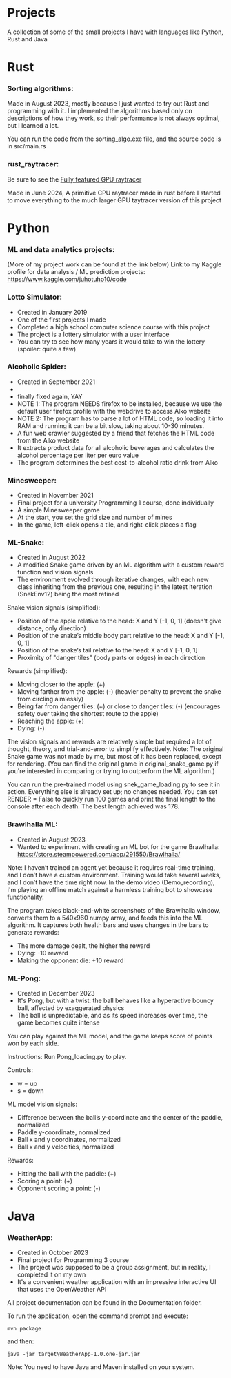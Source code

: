 # Projects
A collection of some of the small projects I have with languages like Python, Rust and Java

# Rust

### Sorting algorithms:

Made in August 2023, mostly because I just wanted to try out Rust and programming with it.
I implemented the algorithms based only on descriptions of how they work, so their performance is not always optimal, but I learned a lot.

You can run the code from the sorting_algo.exe file, and the source code is in src/main.rs

### rust_raytracer:

Be sure to see the [Fully featured GPU raytracer](https://github.com/juhotuho10/rust_GPU_raytracing)

Made in June 2024, A primitive CPU raytracer made in rust before I started to move everything to the much larger GPU taytracer version of this project

# Python

###  ML and data analytics projects:

(More of my project work can be found at the link below) Link to my Kaggle profile for data analysis / ML prediction projects:
https://www.kaggle.com/juhotuho10/code

### Lotto Simulator:

- Created in January 2019
- One of the first projects I made
- Completed a high school computer science course with this project
- The project is a lottery simulator with a user interface
- You can try to see how many years it would take to win the lottery (spoiler: quite a few)

###  Alcoholic Spider:

- Created in September 2021
- 
- finally fixed again, YAY
- NOTE 1: The program NEEDS firefox to be installed, because we use the default user firefox profile with the webdrive to access Alko website
- NOTE 2: The program has to parse a lot of HTML code, so loading it into RAM and running it can be a bit slow, taking about 10-30 minutes.
- A fun web crawler suggested by a friend that fetches the HTML code from the Alko website
- It extracts product data for all alcoholic beverages and calculates the alcohol percentage per liter per euro value
- The program determines the best cost-to-alcohol ratio drink from Alko



###  Minesweeper:

- Created in November 2021
- Final project for a university Programming 1 course, done individually
- A simple Minesweeper game
- At the start, you set the grid size and number of mines
- In the game, left-click opens a tile, and right-click places a flag


###  ML-Snake:

- Created in August 2022
- A modified Snake game driven by an ML algorithm with a custom reward function and vision signals
- The environment evolved through iterative changes, with each new class inheriting from the previous one, resulting in the latest iteration (SnekEnv12) being the most refined

Snake vision signals (simplified):

- Position of the apple relative to the head: X and Y [-1, 0, 1] (doesn't give distance, only direction)
- Position of the snake’s middle body part relative to the head: X and Y [-1, 0, 1]
- Position of the snake’s tail relative to the head: X and Y [-1, 0, 1]
- Proximity of "danger tiles" (body parts or edges) in each direction

Rewards (simplified):

- Moving closer to the apple: (+)
- Moving farther from the apple: (-) (heavier penalty to prevent the snake from circling aimlessly)
- Being far from danger tiles: (+) or close to danger tiles: (-) (encourages safety over taking the shortest route to the apple)
- Reaching the apple: (+)
- Dying: (-)

The vision signals and rewards are relatively simple but required a lot of thought, theory, and trial-and-error to simplify effectively.
Note: The original Snake game was not made by me, but most of it has been replaced, except for rendering. (You can find the original game in original_snake_game.py if you're interested in comparing or trying to outperform the ML algorithm.)

You can run the pre-trained model using snek_game_loading.py to see it in action.
Everything else is already set up; no changes needed.
You can set RENDER = False to quickly run 100 games and print the final length to the console after each death.
The best length achieved was 178.


###  Brawlhalla ML:

- Created in August 2023
- Wanted to experiment with creating an ML bot for the game Brawlhalla: https://store.steampowered.com/app/291550/Brawlhalla/

Note: I haven’t trained an agent yet because it requires real-time training, and I don’t have a custom environment. Training would take several weeks, and I don’t have the time right now.
In the demo video (Demo_recording), I'm playing an offline match against a harmless training bot to showcase functionality.

The program takes black-and-white screenshots of the Brawlhalla window, converts them to a 540x960 numpy array, and feeds this into the ML algorithm.
It captures both health bars and uses changes in the bars to generate rewards:

- The more damage dealt, the higher the reward
- Dying: -10 reward
- Making the opponent die: +10 reward

###  ML-Pong:

- Created in December 2023
- It's Pong, but with a twist: the ball behaves like a hyperactive bouncy ball, affected by exaggerated physics
- The ball is unpredictable, and as its speed increases over time, the game becomes quite intense

You can play against the ML model, and the game keeps score of points won by each side.

Instructions:
Run Pong_loading.py to play.

Controls:

- w = up
- s = down

ML model vision signals:

- Difference between the ball’s y-coordinate and the center of the paddle, normalized
- Paddle y-coordinate, normalized
- Ball x and y coordinates, normalized
- Ball x and y velocities, normalized

Rewards:

- Hitting the ball with the paddle: (+)
- Scoring a point: (+)
- Opponent scoring a point: (-)

# Java

### WeatherApp:

- Created in October 2023
- Final project for Programming 3 course
- The project was supposed to be a group assignment, but in reality, I completed it on my own
- It's a convenient weather application with an impressive interactive UI that uses the OpenWeather API

All project documentation can be found in the Documentation folder.

To run the application, open the command prompt and execute:

```mvn package```

and then:

```java -jar target\WeatherApp-1.0.one-jar.jar```

Note: You need to have Java and Maven installed on your system.

